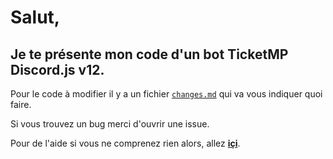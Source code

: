 # Salut,

## Je te présente mon code d'un bot TicketMP Discord.js v12.

Pour le code à modifier il y a un fichier [`changes.md`](https://github.com/ValRedstone/BotTicketMP/blob/main/changes.md) qui va vous indiquer quoi faire.

Si vous trouvez un bug merci d'ouvrir une issue.

Pour de l'aide si vous ne comprenez rien alors, allez [**içi**](https://valredstone.gitbook.io/ticketmp-discord-js-v12/).
